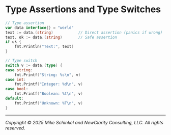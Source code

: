 # Type Assertions and Type Switches

```go
// Type assertion
var data interface{} = "world"
text := data.(string)           // Direct assertion (panics if wrong)
text, ok := data.(string)       // Safe assertion
if ok {
    fmt.Println("Text:", text)
}

// Type switch
switch v := data.(type) {
case string:
    fmt.Printf("String: %s\n", v)
case int:
    fmt.Printf("Integer: %d\n", v)
case bool:
    fmt.Printf("Boolean: %t\n", v)
default:
    fmt.Printf("Unknown: %T\n", v)
}
```
---
*Copyright © 2025 Mike Schinkel and NewClarity Consulting, LLC. All rights reserved.*
